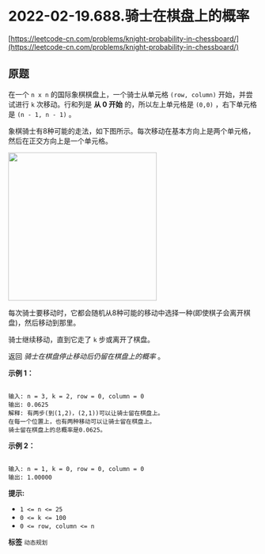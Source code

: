 # 2022-02-19.688.骑士在棋盘上的概率
[https://leetcode-cn.com/problems/knight-probability-in-chessboard/](https://leetcode-cn.com/problems/knight-probability-in-chessboard/)
## 原题
在一个 `n x n` 的国际象棋棋盘上，一个骑士从单元格 `(row, column)` 开始，并尝试进行 `k` 次移动。行和列是 **从 0 开始** 的，所以左上单元格是 `(0,0)` ，右下单元格是 `(n - 1, n - 1)` 。

象棋骑士有8种可能的走法，如下图所示。每次移动在基本方向上是两个单元格，然后在正交方向上是一个单元格。

<img src="https://assets.leetcode-cn.com/aliyun-lc-upload/uploads/2018/10/12/knight.png" style="height: 300px; width: 300px;" />

每次骑士要移动时，它都会随机从8种可能的移动中选择一种(即使棋子会离开棋盘)，然后移动到那里。

骑士继续移动，直到它走了 `k` 步或离开了棋盘。

返回 *骑士在棋盘停止移动后仍留在棋盘上的概率* 。

 

 **示例 1：** 

```

输入: n = 3, k = 2, row = 0, column = 0
输出: 0.0625
解释: 有两步(到(1,2)，(2,1))可以让骑士留在棋盘上。
在每一个位置上，也有两种移动可以让骑士留在棋盘上。
骑士留在棋盘上的总概率是0.0625。

```
 **示例 2：** 

```

输入: n = 1, k = 0, row = 0, column = 0
输出: 1.00000

```
 

 **提示:** 
-  `1 <= n <= 25` 
-  `0 <= k <= 100` 
-  `0 <= row, column <= n` 
 
**标签**
`动态规划` 


##
```go

```
>
